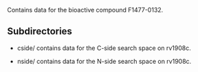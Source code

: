 Contains data for the bioactive compound F1477-0132.

## Subdirectories

- cside/ contains data for the C-side search space on rv1908c.

- nside/ contains data for the N-side search space on rv1908c.

